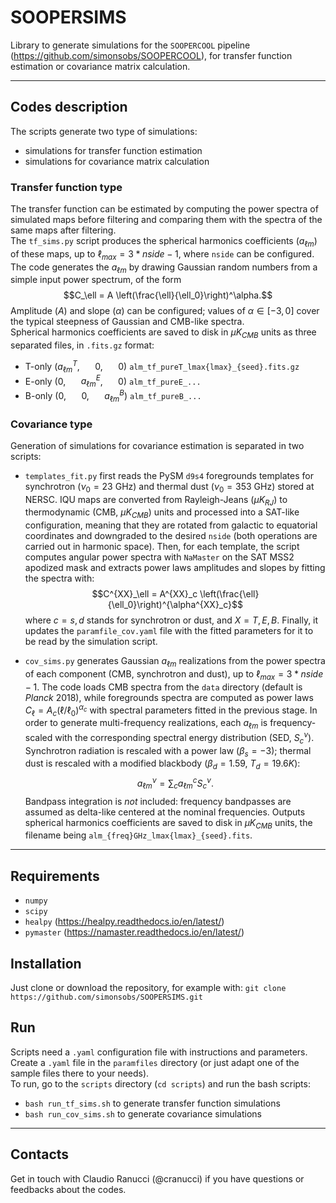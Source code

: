 # SOOPERSIMS
Library to generate simulations for the `SOOPERCOOL` pipeline (https://github.com/simonsobs/SOOPERCOOL), for transfer function estimation or covariance matrix calculation.

---

## Codes description
The scripts generate two type of simulations:
- simulations for transfer function estimation
- simulations for covariance matrix calculation

### Transfer function type
The transfer function can be estimated by computing the power spectra of simulated maps before filtering and comparing them with the spectra of the same maps after filtering. <br />
The `tf_sims.py` script produces the spherical harmonics coefficients ($a_{\ell m}$) of these maps, up to $\ell_{max}=3*nside-1$, where `nside` can be configured.
The code generates the $a_{\ell m}$ by drawing Gaussian random numbers from a simple input power spectrum, of the form $$C_\ell = A \left(\frac{\ell}{\ell_0}\right)^\alpha.$$
Amplitude ($A$) and slope ($\alpha$) can be configured; values of $\alpha \in [-3,0]$ cover the typical steepness of Gaussian and CMB-like spectra. <br />
Spherical harmonics coefficients are saved to disk in $\mu K_{CMB}$ units as three separated files, in `.fits.gz` format:

- T-only ($a^T_{\ell m}$, $\quad$ 0, $\quad$ 0) `alm_tf_pureT_lmax{lmax}_{seed}.fits.gz`
- E-only (0, $\quad$ $a^E_{\ell m}$, $\quad$ 0) `alm_tf_pureE_...`
- B-only (0, $\quad$ 0, $\quad$ $a^B_{\ell m}$) `alm_tf_pureB_...` <br />

### Covariance type
Generation of simulations for covariance estimation is separated in two scripts:

- `templates_fit.py` first reads the PySM `d9s4` foregrounds templates for synchrotron ($\nu_0=23$ GHz) and thermal dust ($\nu_0=353$ GHz) stored at NERSC. IQU maps are converted from Rayleigh-Jeans ($\mu K_{RJ}$) to thermodynamic (CMB, $\mu K_{CMB}$) units and processed into a SAT-like configuration, meaning that they are rotated from galactic to equatorial coordinates and downgraded to the desired `nside` (both operations are carried out in harmonic space). Then, for each template, the script computes angular power spectra with `NaMaster` on the SAT MSS2 apodized mask and extracts power laws amplitudes and slopes by fitting the spectra with: $$C^{XX}_\ell = A^{XX}_c \left(\frac{\ell}{\ell_0}\right)^{\alpha^{XX}_c}$$ where $c=s, d$ stands for synchrotron or dust, and $X=T,E,B$. Finally, it updates the `paramfile_cov.yaml` file with the fitted parameters for it to be read by the simulation script.

- `cov_sims.py` generates Gaussian $a_{\ell m}$ realizations from the power spectra of each component (CMB, synchrotron and dust), up to $\ell_{max}=3*nside-1$. The code loads CMB spectra from the `data` directory (default is *Planck* 2018), while foregrounds spectra are computed as power laws $C_\ell = A_c \left(\ell/\ell_0\right)^{\alpha_c}$ with spectral parameters fitted in the previous stage. In order to generate multi-frequency realizations, each $a_{\ell m}$ is frequency-scaled with the corresponding spectral energy distribution (SED, $S^\nu_c$). Synchrotron radiation is rescaled with a power law ($\beta_s = -3$); thermal dust is rescaled with a modified blackbody ($\beta_d=1.59$, $T_d = 19.6 K$): $$a^\nu_{\ell m} = \sum_c a^c_{\ell m} S^\nu_c.$$ Bandpass integration is *not* included: frequency bandpasses are assumed as delta-like centered at the nominal frequencies. Outputs spherical harmonics coefficients are saved to disk in $\mu K_{CMB}$ units, the filename being `alm_{freq}GHz_lmax{lmax}_{seed}.fits`.

---

## Requirements
- `numpy`
- `scipy`
- `healpy` (https://healpy.readthedocs.io/en/latest/)
- `pymaster` (https://namaster.readthedocs.io/en/latest/)

## Installation
Just clone or download the repository, for example with:
`git clone https://github.com/simonsobs/SOOPERSIMS.git`

## Run
Scripts need a `.yaml` configuration file with instructions and parameters. Create a `.yaml` file in the `paramfiles` directory (or just adapt one of the sample files there to your needs). <br />
To run, go to the `scripts` directory (`cd scripts`) and run the bash scripts:
- `bash run_tf_sims.sh` to generate transfer function simulations
- `bash run_cov_sims.sh` to generate covariance simulations

---

## Contacts
Get in touch with Claudio Ranucci (@cranucci) if you have questions or feedbacks about the codes.
